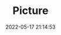 ---
weight: 1
images:
- /images/edited/3.jpeg
title: Picture
date: 2022-05-17 21:14:53
tags: [luminar neo,work,FE 28-70mm F3.5-5.6 OSS,ILCE-7M3,70.0]
---